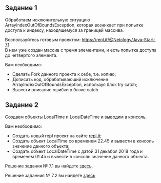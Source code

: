 <h2>Задание 1</h2>
<p>Обработаем исключительную ситуацию ArrayIndexOutOfBoundsException, которая возникает при попытке доступа к индексу, находящемуся за границей массива.</p>
<p>Воспользуйтесь готовым проектом: <a href="https://repl.it/@Netology/Java-Start-71">https://repl.it/@Netology/Java-Start-71</a>.<br>
В нем уже создан массив с тремя элементами, и есть попытка доступа до четвертого элемента.</p>
<p>Вам необходимо:</p>
<ul>
<li>Сделать Fork данного проекта к себе, т.е. копию;</li>
<li>Дописать код, обрабатывающий исключение ArrayIndexOutOfBoundsException, используя блок try catch;</li>
<li>Вывести описание ошибки в блоке catch.</li>
</ul>
<h2>Задание 2</h2>
<p>Создаем объекты LocalTime и LocalDateTime и выводим в консоль.</p>
<p>Вам необходимо:</p>
<ul>
<li>Создать новый repl проект на сайте <a href="https://repl.it/">repl.it</a>;</li>
<li>Создать объект LocalTime со временем 22.45 и вывести в консоль значение данного объекта;</li>
<li>Создать объект LocalDateTime с датой 31 декабря 2018 года и временем 01.45 и вывести в консоль значение данного объекта.</li>
</ul>

<p>Решение задания № 7.1 вы найдете <a href="https://repl.it/@Netology/Java-Start-71-Solution">здесь</a>.</p>


<p>Решение заданния № 7.2 вы найдете <a href="https://repl.it/@Netology/Java-Start-72-Solution">здесь</a>.</p>
